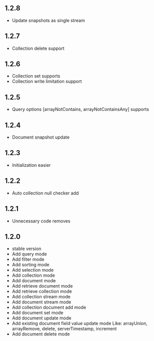 ## 1.2.8

* Update snapshots as single stream

## 1.2.7

* Collection delete support

## 1.2.6

* Collection set supports
* Collection write limitation support

## 1.2.5

* Query options [arrayNotContains, arrayNotContainsAny] supports

## 1.2.4

* Document snapshot update

## 1.2.3

* Initialization easier

## 1.2.2

* Auto collection null checker add

## 1.2.1

* Unnecessary code removes

## 1.2.0

* stable version
* Add query mode
* Add filter mode
* Add sorting mode
* Add selection mode
* Add collection mode
* Add document mode
* Add retrieve document mode
* Add retrieve collection mode
* Add collection stream mode
* Add document stream mode
* Add collection document add mode
* Add document set mode
* Add document update mode
* Add existing document field value update mode
  Like: arrayUnion, arrayRemove, delete, serverTimestamp, increment
* Add document delete mode
